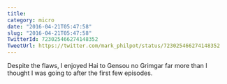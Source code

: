 ```yaml
---
title: 
category: micro
date: "2016-04-21T05:47:58"
slug: "2016-04-21T05:47:58"
TwitterId: 723025466274148352
TweetUrl: https://twitter.com/mark_philpot/status/723025466274148352
---
```


Despite the flaws, I enjoyed Hai to Gensou no Grimgar far more than I thought I
was going to after the first few episodes.
